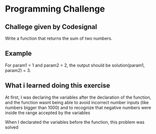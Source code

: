 <h1>Programming Challenge</h1>
<h2>Challege given by Codesignal</h2>

<p>Write a function that returns the sum of two numbers.</p>

<h2>Example</h2>
<p> For param1 = 1 and param2 = 2, the output should be
solution(param1, param2) = 3.</p>

<h2>What i learned doing this exercise</h2>
<p>At first, I was declaring the variables after the declaration of the function, and the function wasnt being able to avoid incorrect number inputs (like numbers bigger than 1000) and to recognize that negative numbers were inside the range accepted by the variables </p>
<p>When I declarated the variables before the function, this problem was solved</p>